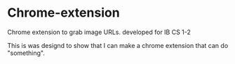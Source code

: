 # Chrome-extension
Chrome extension to grab image URLs. developed for IB CS 1-2

This is was designd to show that I can make a chrome extension that can do "something".


